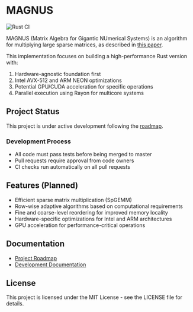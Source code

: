 # MAGNUS

![Rust CI](https://github.com/eric/magnus/actions/workflows/rust-ci.yml/badge.svg)

MAGNUS (Matrix Algebra for Gigantic NUmerical Systems) is an algorithm
for multiplying large sparse matrices, as described in [this
paper](https://arxiv.org/pdf/2501.07056).

This implementation focuses on building a high-performance Rust version with:
1. Hardware-agnostic foundation first
2. Intel AVX-512 and ARM NEON optimizations
3. Potential GPU/CUDA acceleration for specific operations
4. Parallel execution using Rayon for multicore systems

## Project Status

This project is under active development following the [roadmap](./docs/roadmap.md).

### Development Process

- All code must pass tests before being merged to master
- Pull requests require approval from code owners
- CI checks run automatically on all pull requests

## Features (Planned)

- Efficient sparse matrix multiplication (SpGEMM)
- Row-wise adaptive algorithms based on computational requirements
- Fine and coarse-level reordering for improved memory locality
- Hardware-specific optimizations for Intel and ARM architectures
- GPU acceleration for performance-critical operations

## Documentation

- [Project Roadmap](docs/roadmap.md)
- [Development Documentation](docs/master-document.md)

## License

This project is licensed under the MIT License - see the LICENSE file for details.
